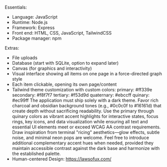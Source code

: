 Essentials:
- Language: JavaScript  
- Runtime: Node.js  
- Framework: Express  
- Front end: HTML, CSS, JavaScript, TailwindCSS  
- Package manager: npm  

Extras:
- File uploads  
- Database (start with SQLite, option to expand later)  
- Canvas (for graphics and interactivity)  
- Visual interface showing all items on one page in a force-directed graph style  
- Each item clickable, opening its own page/content
- Tailwind theme customization with custom colors:
  primary: #ff339e
  secondary: #f8f7f7
  tertiary: #f53d9d
  quaternary: #ebccff
  quinary: #ec99ff
  The application must ship solely with a dark theme. Favor rich charcoal and obsidian
  background tones (e.g., #0c0c0f to #16161d) that create depth without sacrificing
  readability. Use the primary through quinary colors as vibrant accent highlights for
  interactive states, focus rings, key icons, and data visualization while ensuring all
  text and essential UI elements meet or exceed WCAG AA contrast requirements.
  Draw inspiration from terminal "ricing" aesthetics—glow effects, subtle noise, and
  minimal neon pops are welcome. Feel free to introduce additional complementary accent
  hues when needed, provided they maintain accessible contrast against the dark base and
  harmonize with the established palette.
- Human-centered Design: https://lawsofux.com/
